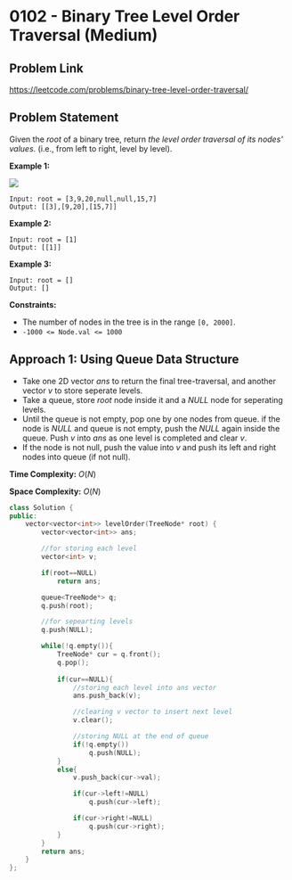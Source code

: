 # 0102 - Binary Tree Level Order Traversal (Medium)

## Problem Link

https://leetcode.com/problems/binary-tree-level-order-traversal/

## Problem Statement

Given the $root$ of a binary tree, return _the level order traversal of its nodes' values_. (i.e., from left to right, level by level).


**Example 1:**

![](https://assets.leetcode.com/uploads/2021/02/19/tree1.jpg)
```
Input: root = [3,9,20,null,null,15,7]
Output: [[3],[9,20],[15,7]]
```

**Example 2:**

```
Input: root = [1]
Output: [[1]]
```

**Example 3:**

```
Input: root = []
Output: []
```


**Constraints:**

*  The number of nodes in the tree is in the range `[0, 2000]`.
*  `-1000 <= Node.val <= 1000`


## Approach 1: Using Queue Data Structure

- Take one 2D vector $ans$ to return the final tree-traversal, and another vector $v$ to store seperate levels.
- Take a queue, store $root$ node inside it and a _NULL_ node for seperating levels.
- Until the queue is not empty, pop one by one nodes from queue. if the node is _NULL_ and queue is not empty, push the _NULL_ again inside the queue. Push $v$ into $ans$ as one level is completed and clear $v$.
- If the node is not null, push the value into $v$ and push its left and right nodes into queue (if not null).

**Time Complexity:**  $O(N)$

**Space Complexity:**  $O(N)$


<Tabs>
<TabItem value="cpp" label="C++">
<SolutionAuthor name="@Srijita-mandal"/>

```cpp
class Solution {
public:
    vector<vector<int>> levelOrder(TreeNode* root) {
        vector<vector<int>> ans;

        //for storing each level
        vector<int> v;  

        if(root==NULL) 
            return ans;

        queue<TreeNode*> q;
        q.push(root);

        //for sepearting levels
        q.push(NULL);  

        while(!q.empty()){
            TreeNode* cur = q.front();
            q.pop();
            
            if(cur==NULL){
                //storing each level into ans vector
                ans.push_back(v);  

                //clearing v vector to insert next level
                v.clear();  

                //storing NULL at the end of queue
                if(!q.empty()) 
                    q.push(NULL);  
            }
            else{
                v.push_back(cur->val);

                if(cur->left!=NULL)
                    q.push(cur->left);

                if(cur->right!=NULL)
                    q.push(cur->right);
            }
        }
        return ans;
    }
};
```

</TabItem>
</Tabs>